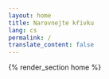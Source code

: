 ```yaml
---
layout: home
title: Narovnejte křivku
lang: cs
permalink: /
translate_content: false
---
```


{% render_section home %}

